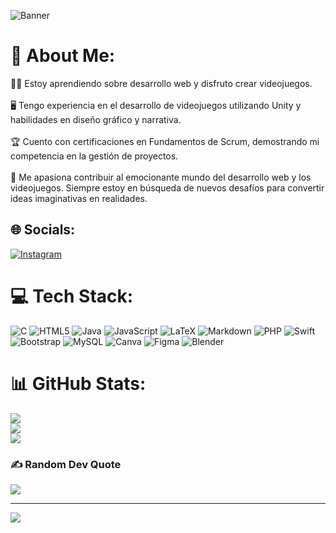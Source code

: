 ![Banner](LunaGhost.png)

# 💫 About Me:
👨‍💻 Estoy aprendiendo sobre desarrollo web y disfruto crear videojuegos.<br><br>🖥️ Tengo experiencia en el desarrollo de videojuegos utilizando Unity y habilidades en diseño gráfico y narrativa.<br><br>🏆 Cuento con certificaciones en Fundamentos de Scrum, demostrando mi competencia en la gestión de proyectos.<br><br>👻 Me apasiona contribuir al emocionante mundo del desarrollo web y los videojuegos. Siempre estoy en búsqueda de nuevos desafíos para convertir ideas imaginativas en realidades.


## 🌐 Socials:
[![Instagram](https://img.shields.io/badge/Instagram-%23E4405F.svg?logo=Instagram&logoColor=white)](https://instagram.com/soy_lunaghost) 

# 💻 Tech Stack:
![C](https://img.shields.io/badge/c-%2300599C.svg?style=for-the-badge&logo=c&logoColor=white) ![HTML5](https://img.shields.io/badge/html5-%23E34F26.svg?style=for-the-badge&logo=html5&logoColor=white) ![Java](https://img.shields.io/badge/java-%23ED8B00.svg?style=for-the-badge&logo=openjdk&logoColor=white) ![JavaScript](https://img.shields.io/badge/javascript-%23323330.svg?style=for-the-badge&logo=javascript&logoColor=%23F7DF1E) ![LaTeX](https://img.shields.io/badge/latex-%23008080.svg?style=for-the-badge&logo=latex&logoColor=white) ![Markdown](https://img.shields.io/badge/markdown-%23000000.svg?style=for-the-badge&logo=markdown&logoColor=white) ![PHP](https://img.shields.io/badge/php-%23777BB4.svg?style=for-the-badge&logo=php&logoColor=white) ![Swift](https://img.shields.io/badge/swift-F54A2A?style=for-the-badge&logo=swift&logoColor=white) ![Bootstrap](https://img.shields.io/badge/bootstrap-%238511FA.svg?style=for-the-badge&logo=bootstrap&logoColor=white) ![MySQL](https://img.shields.io/badge/mysql-%2300000f.svg?style=for-the-badge&logo=mysql&logoColor=white) ![Canva](https://img.shields.io/badge/Canva-%2300C4CC.svg?style=for-the-badge&logo=Canva&logoColor=white) ![Figma](https://img.shields.io/badge/figma-%23F24E1E.svg?style=for-the-badge&logo=figma&logoColor=white) ![Blender](https://img.shields.io/badge/blender-%23F5792A.svg?style=for-the-badge&logo=blender&logoColor=white)
# 📊 GitHub Stats:
![](https://github-readme-stats.vercel.app/api?username=LunaGhost&theme=dark&hide_border=false&include_all_commits=false&count_private=false)<br/>
![](https://github-readme-streak-stats.herokuapp.com/?user=LunaGhost&theme=dark&hide_border=false)<br/>
![](https://github-readme-stats.vercel.app/api/top-langs/?username=LunaGhost&theme=dark&hide_border=false&include_all_commits=false&count_private=false&layout=compact)

### ✍️ Random Dev Quote
![](https://quotes-github-readme.vercel.app/api?type=horizontal&theme=tokyonight)

---
[![](https://visitcount.itsvg.in/api?id=LunaGhost&icon=5&color=9)](https://visitcount.itsvg.in)

<!-- Proudly created with GPRM ( https://gprm.itsvg.in ) -->
